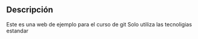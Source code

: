 ## Descripción

Este es una web de ejemplo para el curso de git
Solo utiliza las tecnoligias estandar